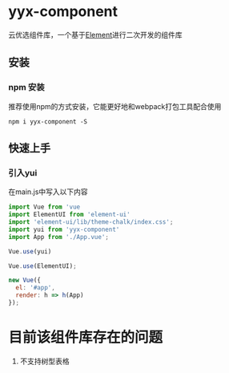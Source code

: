 # yyx-component

云优选组件库，一个基于[Element](https://element.eleme.cn/#/zh-CN)进行二次开发的组件库

## 安装
### npm 安装
推荐使用npm的方式安装，它能更好地和webpack打包工具配合使用

```node
npm i yyx-component -S 
```

## 快速上手
### 引入yui
在main.js中写入以下内容
```js
import Vue from 'vue
import ElementUI from 'element-ui'
import 'element-ui/lib/theme-chalk/index.css';
import yui from 'yyx-component'
import App from './App.vue';

Vue.use(yui)

Vue.use(ElementUI);

new Vue({
  el: '#app',
  render: h => h(App)
});
```

# 目前该组件库存在的问题
1. 不支持树型表格